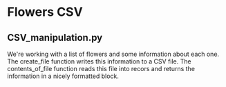 # Flowers CSV
## CSV_manipulation.py
We're working with a list of flowers and some information about each one. The create_file function
writes this information to a CSV file. The contents_of_file function reads this file into recors
and returns the information in a nicely formatted block.
